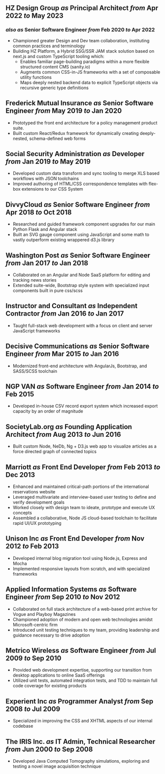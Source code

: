 ## HZ Design Group _as_ Principal Architect _from_ Apr 2022 _to_ May 2023

### _also as_ Senior Software Engineer _from_ Feb 2020 _to_ Apr 2022

- Championed greater Design and Dev team collaboration, instituting common practices and terminology
- Building HZ Platform, a Hybrid SSG/SSR JAM stack solution based on next.js and custom TypeScript
  tooling which:
  - Enables familiar page-building paradigms within a more flexible structured content CMS
    (sanity.io)
  - Augments common CSS-in-JS frameworks with a set of composable utility functions
  - Maps deeply nested backend data to explicit TypeScript objects via recursive generic type
    definitions

## Frederick Mutual Insurance _as_ Senior Software Engineer _from_ May 2019 _to_ Jan 2020

- Prototyped the front end architecture for a policy management product suite.
- Built custom React/Redux framework for dynamically creating deeply-nested, schema-defined web
  forms

## Social Security Administration _as_ Developer _from_ Jan 2019 _to_ May 2019

- Developed custom data transform and sync tooling to merge XLS based workflows with JSON toolchains
- Improved authoring of HTML/CSS correspondence templates with flex-box extensions to our CSS System

## DivvyCloud _as_ Senior Software Engineer _from_ Apr 2018 _to_ Oct 2018

- Researched and guided framework component upgrades for our main Python Flask and Angular stack
- Built an SVG gauge component using JavaScript and some math to vastly outperform existing
  wrappered d3.js library

## Washington Post _as_ Senior Software Engineer _from_ Jan 2017 _to_ Jan 2018

- Collaborated on an Angular and Node SaaS platform for editing and tracking news stories
- Extended suite-wide, Bootstrap style system with specialized input components built in pure
  css/scss

## Instructor and Consultant _as_ Independent Contractor _from_ Jan 2016 _to_ Jan 2017

- Taught full-stack web development with a focus on client and server JavaScript frameworks

## Decisive Communications _as_ Senior Software Engineer _from_ Mar 2015 _to_ Jan 2016

- Modernized front-end architecture with AngularJs, Bootstrap, and SASS/SCSS toolchain

## NGP VAN _as_ Software Engineer _from_ Jan 2014 _to_ Feb 2015

- Developed in-house CSV record export system which increased export capacity by an order of
  magnitude

## SocietyLab.org _as_ Founding Application Architect _from_ Aug 2013 _to_ Jun 2016

- Built custom Node, NeDb, Ng + D3.js web app to visualize articles as a force directed graph of
  connected topics

## Marriott _as_ Front End Developer _from_ Feb 2013 _to_ Dec 2013

- Enhanced and maintained critical-path portions of the international reservations website
- Leveraged multivariate and interview-based user testing to define and verify development goals
- Worked closely with design team to ideate, prototype and execute UX concepts
- Assembled a collaborative, Node JS cloud-based toolchain to facilitate rapid UI/UX prototyping

## Unison Inc _as_ Front End Developer _from_ Nov 2012 _to_ Feb 2013

- Developed internal blog migration tool using Node.js, Express and Mocha
- Implemented responsive layouts from scratch, and with specialized frameworks

## Applied Information Systems _as_ Software Engineer _from_ Sep 2010 _to_ Nov 2012

- Collaborated on full stack architecture of a web-based print archive for Vogue and Playboy
  Magazines
- Championed adoption of modern and open web technologies amidst Microsoft-centric firm
- Introduced unit testing techniques to my team, providing leadership and guidance necessary to
  drive adoption

## Metrico Wireless _as_ Software Engineer _from_ Jul 2009 _to_ Sep 2010

- Provided web development expertise, supporting our transition from desktop applications to online
  SaaS offerings
- Utilized unit tests, automated integration tests, and TDD to maintain full code coverage for
  existing products

## Experient Inc _as_ Programmer Analyst _from_ Sep 2008 _to_ Jul 2009

- Specialized in improving the CSS and XHTML aspects of our internal codebase

## The IRIS Inc. _as_ IT Admin, Technical Researcher _from_ Jun 2000 _to_ Sep 2008

- Developed Java Computed Tomography simulations, exploring and testing a novel image acquisition
  technique
